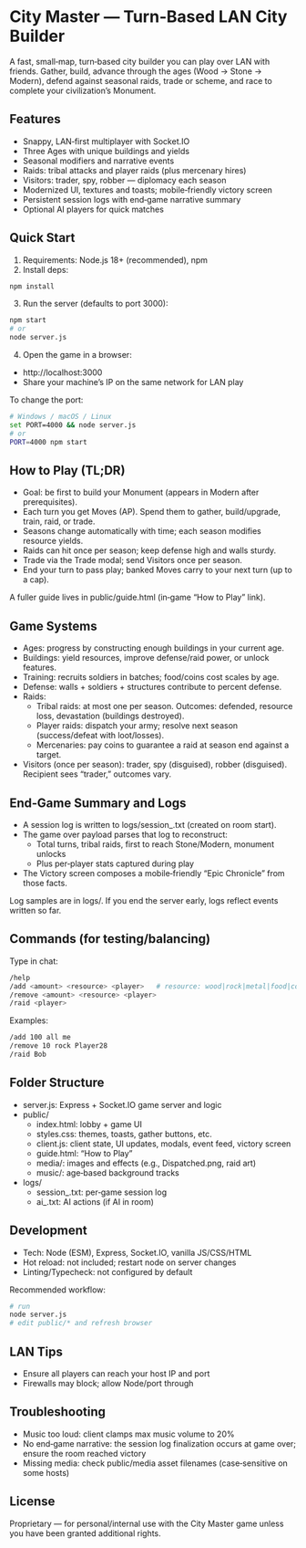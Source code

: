# City Master — Turn‑Based LAN City Builder

A fast, small‑map, turn‑based city builder you can play over LAN with friends. Gather, build, advance through the ages (Wood → Stone → Modern), defend against seasonal raids, trade or scheme, and race to complete your civilization’s Monument.


## Features
- Snappy, LAN‑first multiplayer with Socket.IO
- Three Ages with unique buildings and yields
- Seasonal modifiers and narrative events
- Raids: tribal attacks and player raids (plus mercenary hires)
- Visitors: trader, spy, robber — diplomacy each season
- Modernized UI, textures and toasts; mobile‑friendly victory screen
- Persistent session logs with end‑game narrative summary
- Optional AI players for quick matches


## Quick Start
1) Requirements: Node.js 18+ (recommended), npm
2) Install deps:

```bash path=null start=null
npm install
```

3) Run the server (defaults to port 3000):

```bash path=null start=null
npm start
# or
node server.js
```

4) Open the game in a browser:
- http://localhost:3000
- Share your machine’s IP on the same network for LAN play

To change the port:

```bash path=null start=null
# Windows / macOS / Linux
set PORT=4000 && node server.js
# or
PORT=4000 npm start
```


## How to Play (TL;DR)
- Goal: be first to build your Monument (appears in Modern after prerequisites).
- Each turn you get Moves (AP). Spend them to gather, build/upgrade, train, raid, or trade.
- Seasons change automatically with time; each season modifies resource yields.
- Raids can hit once per season; keep defense high and walls sturdy.
- Trade via the Trade modal; send Visitors once per season.
- End your turn to pass play; banked Moves carry to your next turn (up to a cap).

A fuller guide lives in public/guide.html (in‑game “How to Play” link).


## Game Systems
- Ages: progress by constructing enough buildings in your current age.
- Buildings: yield resources, improve defense/raid power, or unlock features.
- Training: recruits soldiers in batches; food/coins cost scales by age.
- Defense: walls + soldiers + structures contribute to percent defense.
- Raids:
  - Tribal raids: at most one per season. Outcomes: defended, resource loss, devastation (buildings destroyed).
  - Player raids: dispatch your army; resolve next season (success/defeat with loot/losses).
  - Mercenaries: pay coins to guarantee a raid at season end against a target.
- Visitors (once per season): trader, spy (disguised), robber (disguised). Recipient sees “trader,” outcomes vary.


## End‑Game Summary and Logs
- A session log is written to logs/session_<ROOM>.txt (created on room start).
- The game over payload parses that log to reconstruct:
  - Total turns, tribal raids, first to reach Stone/Modern, monument unlocks
  - Plus per‑player stats captured during play
- The Victory screen composes a mobile‑friendly “Epic Chronicle” from those facts.

Log samples are in logs/. If you end the server early, logs reflect events written so far.


## Commands (for testing/balancing)
Type in chat:

```bash path=null start=null
/help
/add <amount> <resource> <player>   # resource: wood|rock|metal|food|coins|all
/remove <amount> <resource> <player>
/raid <player>
```

Examples:

```bash path=null start=null
/add 100 all me
/remove 10 rock Player28
/raid Bob
```


## Folder Structure
- server.js: Express + Socket.IO game server and logic
- public/
  - index.html: lobby + game UI
  - styles.css: themes, toasts, gather buttons, etc.
  - client.js: client state, UI updates, modals, event feed, victory screen
  - guide.html: “How to Play”
  - media/: images and effects (e.g., Dispatched.png, raid art)
  - music/: age‑based background tracks
- logs/
  - session_<ROOM>.txt: per‑game session log
  - ai_<ROOM>.txt: AI actions (if AI in room)


## Development
- Tech: Node (ESM), Express, Socket.IO, vanilla JS/CSS/HTML
- Hot reload: not included; restart node on server changes
- Linting/Typecheck: not configured by default

Recommended workflow:

```bash path=null start=null
# run
node server.js
# edit public/* and refresh browser
```


## LAN Tips
- Ensure all players can reach your host IP and port
- Firewalls may block; allow Node/port through


## Troubleshooting
- Music too loud: client clamps max music volume to 20%
- No end‑game narrative: the session log finalization occurs at game over; ensure the room reached victory
- Missing media: check public/media asset filenames (case‑sensitive on some hosts)


## License
Proprietary — for personal/internal use with the City Master game unless you have been granted additional rights.
